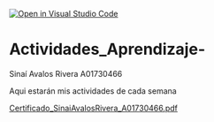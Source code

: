 [![Open in Visual Studio Code](https://classroom.github.com/assets/open-in-vscode-c66648af7eb3fe8bc4f294546bfd86ef473780cde1dea487d3c4ff354943c9ae.svg)](https://classroom.github.com/online_ide?assignment_repo_id=8478786&assignment_repo_type=AssignmentRepo)
# Actividades_Aprendizaje-

Sinaí Avalos Rivera
A01730466

Aqui estarán mis actividades de cada semana

[Certificado_SinaiAvalosRivera_A01730466.pdf](https://github.com/PosgradoMNA/actividades-de-aprendizaje-SinaiAvalos/files/9612443/Certificado_SinaiAvalosRivera_A01730466.pdf)
